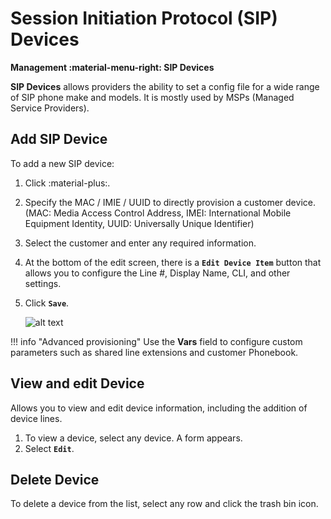 # Session Initiation Protocol (SIP) Devices
**Management :material-menu-right: SIP Devices**

**SIP Devices** allows providers the ability to set a config file for a wide range of SIP phone make and models. It is mostly used by MSPs (Managed Service Providers). 

## Add SIP Device
To add a new SIP device:

1. Click :material-plus:.
2. Specify the MAC / IMIE / UUID to directly provision a customer device. (MAC: Media Access Control Address, IMEI: International Mobile Equipment Identity, UUID: Universally Unique Identifier)
3. Select the customer and enter any required information.
4. At the bottom of the edit screen, there is a **`Edit Device Item`** button that allows you to configure the Line #, Display Name, CLI, and other settings. 
5. Click **`Save`**.

    ![alt text][sip-device] 
    
!!! info "Advanced provisioning"
    Use the **Vars** field to configure custom parameters such as shared line extensions and customer Phonebook.

## View and edit Device
Allows you to view and edit device information, including the addition of device lines.

1. To view a device, select any device. A form appears.
2. Select **`Edit`**.


## Delete Device
To delete a device from the list, select any row and click the trash bin icon.


[sip-device]: /misc/img/sip-device.png "Edit SIP Devices"
